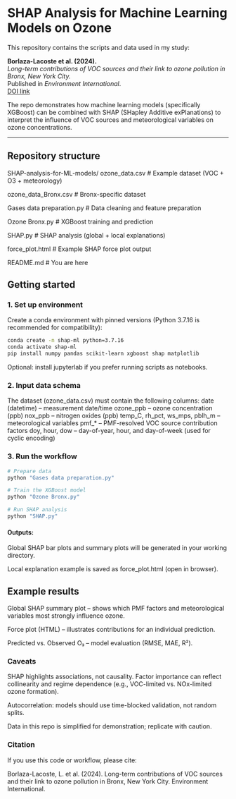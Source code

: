# SHAP Analysis for Machine Learning Models on Ozone

This repository contains the scripts and data used in my study:

**Borlaza-Lacoste et al. (2024).**  
*Long-term contributions of VOC sources and their link to ozone pollution in Bronx, New York City.*  
Published in *Environment International*.  
[DOI link](http://dx.doi.org/10.2139/ssrn.4830442)

The repo demonstrates how machine learning models (specifically XGBoost) can be combined with SHAP (SHapley Additive exPlanations) to interpret the influence of VOC sources and meteorological variables on ozone concentrations.

---

## Repository structure

SHAP-analysis-for-ML-models/
ozone_data.csv # Example dataset (VOC + O3 + meteorology)

ozone_data_Bronx.csv # Bronx-specific dataset

Gases data preparation.py # Data cleaning and feature preparation

Ozone Bronx.py # XGBoost training and prediction

SHAP.py # SHAP analysis (global + local explanations)

force_plot.html # Example SHAP force plot output

README.md # You are here

## Getting started

### 1. Set up environment

Create a conda environment with pinned versions (Python 3.7.16 is recommended for compatibility):

```bash
conda create -n shap-ml python=3.7.16
conda activate shap-ml
pip install numpy pandas scikit-learn xgboost shap matplotlib

```
Optional: install jupyterlab if you prefer running scripts as notebooks.

### 2. Input data schema

The dataset (ozone_data.csv) must contain the following columns:
  date (datetime) – measurement date/time
  ozone_ppb – ozone concentration (ppb)
  nox_ppb – nitrogen oxides (ppb)
  temp_C, rh_pct, ws_mps, pblh_m – meteorological variables
  pmf_* – PMF-resolved VOC source contribution factors
  doy, hour, dow – day-of-year, hour, and day-of-week (used for cyclic encoding)

### 3. Run the workflow

```bash
# Prepare data
python "Gases data preparation.py"

# Train the XGBoost model
python "Ozone Bronx.py"

# Run SHAP analysis
python "SHAP.py"
```
#### Outputs:

Global SHAP bar plots and summary plots will be generated in your working directory.

Local explanation example is saved as force_plot.html (open in browser).

## Example results

  Global SHAP summary plot – shows which PMF factors and meteorological variables most strongly influence ozone.
 
  Force plot (HTML) – illustrates contributions for an individual prediction.
  
  Predicted vs. Observed O₃ – model evaluation (RMSE, MAE, R²).

### Caveats

SHAP highlights associations, not causality. Factor importance can reflect collinearity and regime dependence (e.g., VOC-limited vs. NOx-limited ozone formation).

Autocorrelation: models should use time-blocked validation, not random splits.

Data in this repo is simplified for demonstration; replicate with caution.

### Citation

If you use this code or workflow, please cite:

Borlaza-Lacoste, L. et al. (2024). Long-term contributions of VOC sources and their link to ozone pollution in Bronx, New York City. Environment International.

